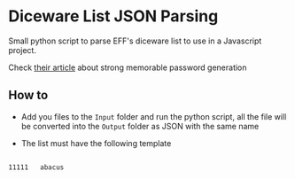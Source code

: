 # Diceware List JSON Parsing

Small python script to parse EFF's diceware list to use in a Javascript project.

Check [their article](https://www.eff.org/dice) about strong memorable password generation

## How to

* Add you files to the `Input` folder and run the python script, all the file will be converted into the `Output` folder as JSON with the same name

* The list must have the following template

```text

11111	abacus

```
